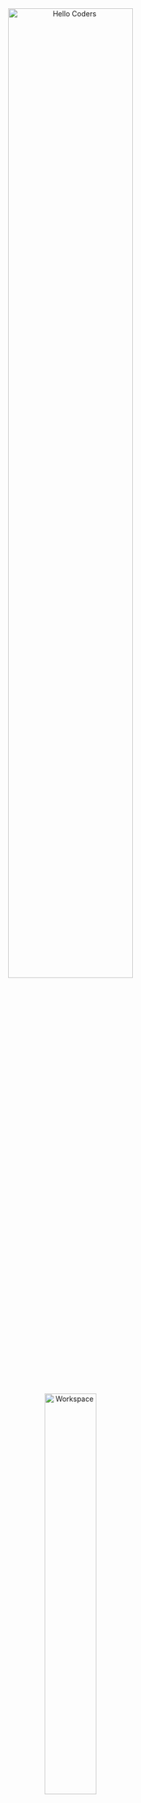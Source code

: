 <div align="center">

<img src="https://github.com/SP-XD/SP-XD/blob/main/images/hellocoders_rounded.gif?raw=true" alt="Hello Coders" width="70%"/>  
<img src="https://github.com/SP-XD/SP-XD/blob/main/images/dev-working_rounded.gif?raw=true" alt="Workspace" width="45%"/>  

#  **Hafssa-zss** 👋  
✨ A passionate **Web Developer** who turns ideas into beautiful, modern & responsive websites.  
🎯 Focused on **clean code**, great **performance** & smooth **user experience**.

---

### 🌎 Connect With Me
[![GitHub](https://img.shields.io/badge/GitHub-100000?style=for-the-badge&logo=github&logoColor=white)](https://github.com/hafssa-zss/hafssa-zss/edit/main/README.md)
[![LinkedIn](https://img.shields.io/badge/LinkedIn-0077B5?style=for-the-badge&logo=linkedin&logoColor=white)](https://www.linkedin.com/feed/)
[![Portfolio](https://img.shields.io/badge/Portfolio-FF5722?style=for-the-badge&logo=About.me&logoColor=white)](https://your-portfolio-link.com)
[![Email](https://img.shields.io/badge/Email-D14836?style=for-the-badge&logo=gmail&logoColor=white)](https://mail.google.com/mail/u/1/#inbox) 

![Profile Views](https://komarev.com/ghpvc/?username=hafssa&style=flat&color=orange&label=PROFILE+VIEWS)

</div>

---

## 🚀 What I Do
- 🧱 **Build** modern websites using the latest technologies  
- 🛠 **Improve & refactor** existing websites (UI/UX, performance, bug fixes)  
- 🌐 **Develop** responsive & cross-platform web apps  
- ❤️ Always learning & exploring new technologies  

---

## 💻 Tech Stack
<div align="center">

### 🌐 Frontend
![HTML5](https://img.shields.io/badge/HTML5-E34F26?style=for-the-badge&logo=html5&logoColor=white)
![CSS3](https://img.shields.io/badge/CSS3-1572B6?style=for-the-badge&logo=css3&logoColor=white)
![JavaScript](https://img.shields.io/badge/JavaScript-F7DF1E?style=for-the-badge&logo=javascript&logoColor=black)
![React](https://img.shields.io/badge/React-61DAFB?style=for-the-badge&logo=react&logoColor=black)
![C](https://img.shields.io/badge/C-00599C?style=for-the-badge&logo=c&logoColor=white)
![C++](https://img.shields.io/badge/C++-00599C?style=for-the-badge&logo=c%2B%2B&logoColor=white)

### ⚡ Backend
![Python](https://img.shields.io/badge/Python-3776AB?style=for-the-badge&logo=python&logoColor=white)
![PHP](https://img.shields.io/badge/PHP-777BB4?style=for-the-badge&logo=php&logoColor=white)
![Laravel](https://img.shields.io/badge/Laravel-FF2D20?style=for-the-badge&logo=laravel&logoColor=white)

### 🛠 Tools
![Git](https://img.shields.io/badge/Git-F05033?style=for-the-badge&logo=git&logoColor=white)
![VSCode](https://img.shields.io/badge/VSCode-0078D4?style=for-the-badge&logo=visualstudiocode&logoColor=white)
![Figma](https://img.shields.io/badge/Figma-F24E1E?style=for-the-badge&logo=figma&logoColor=white)

</div>

## 📊 My GitHub Status  

<div align="center" style="
  background: linear-gradient(135deg, #a5b4fc 0%, #f5f3ff 40%, #ffffff 100%);
  padding: 30px;
  border-radius: 20px;
  box-shadow: 0 8px 28px rgba(0, 0, 0, 0.1);
  max-width: 900px;
  margin: 20px auto;
">
  <img 
    src="https://github-readme-stats.vercel.app/api?username=hafssa-zss&show_icons=true&theme=transparent&title_color=1e1b4b&text_color=1e1b4b&icon_color=312e81" 
    style="border-radius: 12px; margin: 10px;"/>
  <img 
    src="https://github-readme-streak-stats.herokuapp.com/?user=hafssa-zss&theme=transparent&ring=312e81&fire=6366f1&currStreakLabel=312e81" 
    style="border-radius: 12px; margin: 10px;"/>
</div>



```dart
// Hafssa's Dev Universe ✨
class Hafssa {
  const skills = {
    "Frontend" : { "HTML", "CSS", "JavaScript", "React" },
    "Backend"  : { "Python", "PHP", "Laravel" },
    "Tools"    : { "Git", "VSCode", "Figma" }
  };
}

